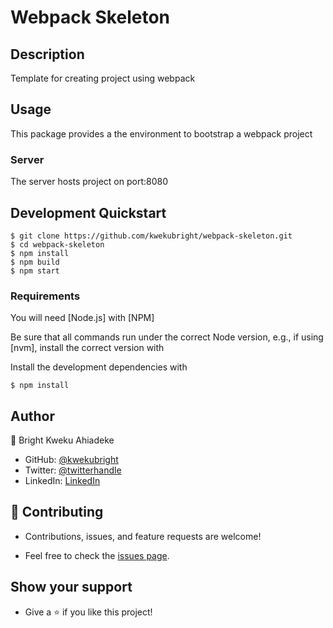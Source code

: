 # Webpack Skeleton

## Description
Template for creating project using webpack


## Usage
This package provides a the environment to bootstrap a webpack project


### Server
The server hosts project on port:8080

## Development Quickstart

```
$ git clone https://github.com/kwekubright/webpack-skeleton.git
$ cd webpack-skeleton
$ npm install
$ npm build
$ npm start
```

### Requirements

You will need [Node.js] with [NPM]

Be sure that all commands run under the correct Node version, e.g.,
if using [nvm], install the correct version with

Install the development dependencies with

```
$ npm install
```

## Author

👤 Bright Kweku Ahiadeke

- GitHub: [@kwekubright](https://github.com/kwekubright)
- Twitter: [@twitterhandle](https://twitter.com/kwekubright_)
- LinkedIn: [LinkedIn](https://linkedin.com/in/kwekubright)

## 🤝 Contributing

- Contributions, issues, and feature requests are welcome!

- Feel free to check the [issues page](../../issues/).

## Show your support

- Give a ⭐️ if you like this project!